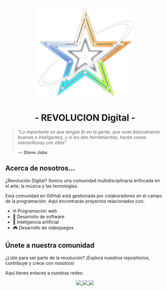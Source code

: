 <div align="center" verticl>
  <img width="300" src="./assets/raw_logo.png">
  <h1>- REVOLUCION Digital -</h1>
</div>

> _"Lo importante es que tengas fe en la gente, que sean básicamente buenas e inteligentes, y si les das herramientas, harán cosas maravillosas con ellas"._
>
> — **Steve Jobs**

## Acerca de nosotros...

¿Revolución Digital? Somos una comunidad multidisciplinaria enfocada en el arte, la música y las tecnologías.

Esta comunidad en GitHub está gestionada por colaboradores en el campo de la programación. Aquí encontrarás proyectos relacionados con:

- 🌐 Programación web
- 📱 Desarrollo de software
- 🤖 Inteligencia artificial
- 🎮 Desarrollo de videojuegos

## Únete a nuestra comunidad

¿Listo para ser parte de la revolución? ¡Explora nuestros repositorios, contribuye y crece con nosotros!

Aquí tienes enlaces a nuestras redes:

<div align="center">
  <!-- Whatsapp -->
  <a href="https://chat.whatsapp.com/KnUKS0iM8463oXkeT9OKbt">
    <img src="https://img.shields.io/badge/WhatsApp-25D366?style=for-the-badge&logo=whatsapp&logoColor=white">
  </a>
  <!-- Facebook -->
  <a href="https://www.facebook.com/share/12LAVhVfVbg/">
    <img src="https://img.shields.io/badge/Facebook-1877F2?style=for-the-badge&logo=facebook&logoColor=white">
  </a>
  <!-- Discord -->
  <a href="https://discord.com/invite/gPdNgfDw">
    <img src="https://img.shields.io/badge/Discord-5865F2?style=for-the-badge&logo=discord&logoColor=white">
  </a>
</div>
